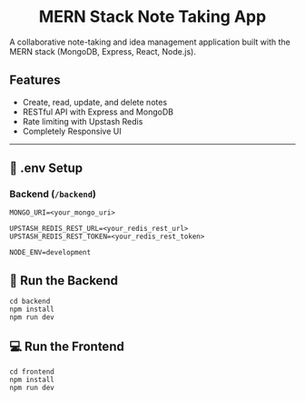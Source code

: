 <h1 align="center"> MERN Stack Note Taking App </h1>

A collaborative note-taking and idea management application built with the MERN stack (MongoDB, Express, React, Node.js).

## Features

- Create, read, update, and delete notes
- RESTful API with Express and MongoDB
- Rate limiting with Upstash Redis
- Completely Responsive UI

---

## 🧪 .env Setup

### Backend (`/backend`)

```
MONGO_URI=<your_mongo_uri>

UPSTASH_REDIS_REST_URL=<your_redis_rest_url>
UPSTASH_REDIS_REST_TOKEN=<your_redis_rest_token>

NODE_ENV=development
```

## 🔧 Run the Backend

```
cd backend
npm install
npm run dev
```

## 💻 Run the Frontend

```
cd frontend
npm install
npm run dev
```
